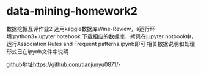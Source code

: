 # data-mining-homework2
数据挖掘互评作业2 选用kaggle数据库Wine-Review，s运行环境:python3+jupyter notebook 下载相应的数据库，拷贝在jupyter notbook中，运行Association Rules and Frequent patterns.ipynb即可 相关数据说明和处理形式已在ipynb文件中说明

github地址<https://github.com/tianjunyu0871/->